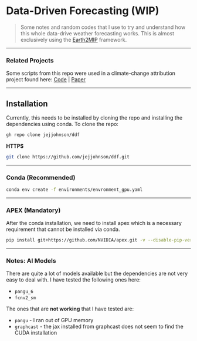 # Data-Driven Forecasting (WIP)

> Some notes and random codes that I use to try and understand how this whole data-drive weather forecasting works.
> This is almost exclusively using the [Earth2MIP](https://nvidia.github.io/earth2mip/index.html) framework.

***
### Related Projects

Some scripts from this repo were used in a climate-change attribution project found here: [Code](https://github.com/bernatj/ai-based-attribution) | [Paper](https://arxiv.org/abs/2408.16433)


***
## Installation

Currently, this needs to be installed by cloning the repo and installing the dependencies using conda.
To clone the repo:

```bash
gh repo clone jejjohnson/ddf
```


**HTTPS**

```bash
git clone https://github.com/jejjohnson/ddf.git
```

***
### Conda (Recommended)


```bash
conda env create -f environments/envronment_gpu.yaml
```

***
### APEX (Mandatory)

After the conda installation, we need to install apex which is a necessary requirement that cannot be installed via conda.

```bash
pip install git+https://github.com/NVIDIA/apex.git -v --disable-pip-version-check --no-cache-dir --no-build-isolation --global-option="--cpp_ext" --global-option="--cuda_ext"
```

***
### Notes: AI Models

There are quite a lot of models available but the dependencies are not very easy to deal with.
I have tested the following ones here:
* `pangu_6`
* `fcnv2_sm`

The ones that are **not working** that I have tested are:
* `pangu` - I ran out of GPU memory
* `graphcast` - the jax installed from graphcast does not seem to find the CUDA installation
